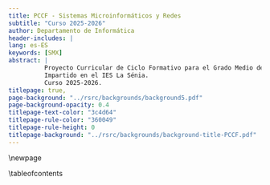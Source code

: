 ```yaml
---
title: PCCF - Sistemas Microinformáticos y Redes
subtitle: "Curso 2025-2026"
author: Departamento de Informática
header-includes: |
lang: es-ES
keywords: [SMX]
abstract: |
          Proyecto Curricular de Ciclo Formativo para el Grado Medio de Sistemas Microinformáticos y Redes 
          Impartido en el IES La Sénia.
          Curso 2025-2026.
titlepage: true,
page-background: "../rsrc/backgrounds/background5.pdf"
page-background-opacity: 0.4
titlepage-text-color: "3c4d64"
titlepage-rule-color: "360049"
titlepage-rule-height: 0
titlepage-background: "../rsrc/backgrounds/background-title-PCCF.pdf"
---
```


\newpage

\tableofcontents

